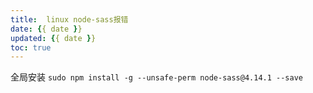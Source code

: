 ```yaml
---
title:  linux node-sass报错
date: {{ date }}
updated: {{ date }}
toc: true
---
```



全局安装
`sudo npm install -g --unsafe-perm node-sass@4.14.1 --save`
